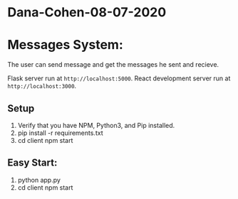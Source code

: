 # Dana-Cohen-08-07-2020

# Messages System:

The user can send message and get the messages he sent and recieve.

Flask server run at `http://localhost:5000`.
React development server run at `http://localhost:3000`.


## Setup
1. Verify that you have NPM, Python3, and Pip installed.
2. pip install -r requirements.txt
3. cd client npm start


## Easy Start:

1. python app.py
2. cd client npm start




